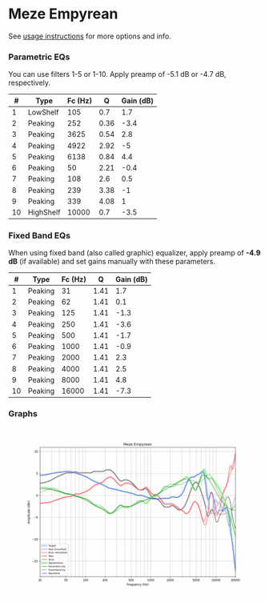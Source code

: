 # Meze Empyrean
See [usage instructions](https://github.com/jaakkopasanen/AutoEq#usage) for more options and info.

### Parametric EQs
You can use filters 1-5 or 1-10. Apply preamp of -5.1 dB or -4.7 dB, respectively.

|   # | Type      |   Fc (Hz) |    Q |   Gain (dB) |
|-----|-----------|-----------|------|-------------|
|   1 | LowShelf  |       105 | 0.7  |         1.7 |
|   2 | Peaking   |       252 | 0.36 |        -3.4 |
|   3 | Peaking   |      3625 | 0.54 |         2.8 |
|   4 | Peaking   |      4922 | 2.92 |        -5   |
|   5 | Peaking   |      6138 | 0.84 |         4.4 |
|   6 | Peaking   |        50 | 2.21 |        -0.4 |
|   7 | Peaking   |       108 | 2.6  |         0.5 |
|   8 | Peaking   |       239 | 3.38 |        -1   |
|   9 | Peaking   |       339 | 4.08 |         1   |
|  10 | HighShelf |     10000 | 0.7  |        -3.5 |

### Fixed Band EQs
When using fixed band (also called graphic) equalizer, apply preamp of **-4.9 dB** (if available) and set gains manually with these parameters.

|   # | Type    |   Fc (Hz) |    Q |   Gain (dB) |
|-----|---------|-----------|------|-------------|
|   1 | Peaking |        31 | 1.41 |         1.7 |
|   2 | Peaking |        62 | 1.41 |         0.1 |
|   3 | Peaking |       125 | 1.41 |        -1.3 |
|   4 | Peaking |       250 | 1.41 |        -3.6 |
|   5 | Peaking |       500 | 1.41 |        -1.7 |
|   6 | Peaking |      1000 | 1.41 |        -0.9 |
|   7 | Peaking |      2000 | 1.41 |         2.3 |
|   8 | Peaking |      4000 | 1.41 |         2.5 |
|   9 | Peaking |      8000 | 1.41 |         4.8 |
|  10 | Peaking |     16000 | 1.41 |        -7.3 |

### Graphs
![](./Meze%20Empyrean.png)
